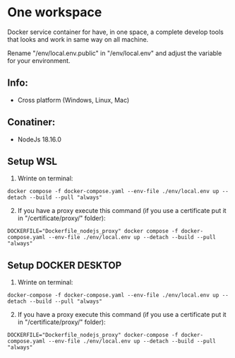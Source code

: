 # One workspace

Docker service container for have, in one space, a complete develop tools that looks and work in same way on all machine.

Rename "/env/local.env.public" in "/env/local.env" and adjust the variable for your environment.

## Info:

-   Cross platform (Windows, Linux, Mac)

## Conatiner:

-   NodeJs 18.16.0

## Setup WSL

1. Wrinte on terminal:

```
docker compose -f docker-compose.yaml --env-file ./env/local.env up --detach --build --pull "always"
```

2. If you have a proxy execute this command (if you use a certificate put it in "/certificate/proxy/" folder):

```
DOCKERFILE="Dockerfile_nodejs_proxy" docker compose -f docker-compose.yaml --env-file ./env/local.env up --detach --build --pull "always"
```

## Setup DOCKER DESKTOP

1. Wrinte on terminal:

```
docker-compose -f docker-compose.yaml --env-file ./env/local.env up --detach --build --pull "always"
```

2. If you have a proxy execute this command (if you use a certificate put it in "/certificate/proxy/" folder):

```
DOCKERFILE="Dockerfile_nodejs_proxy" docker-compose -f docker-compose.yaml --env-file ./env/local.env up --detach --build --pull "always"
```
